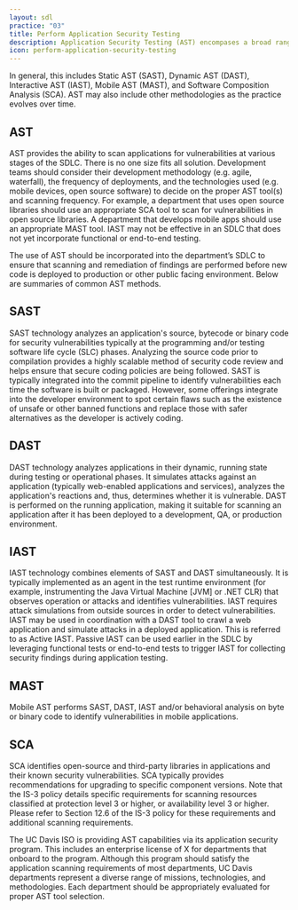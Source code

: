 ```yaml
---
layout: sdl
practice: "03"
title: Perform Application Security Testing
description: Application Security Testing (AST) encompases a broad range of scanning methodologies for finding vulnerabilities within applications.
icon: perform-application-security-testing
---
```

In general, this includes Static AST (SAST), Dynamic AST (DAST), Interactive AST (IAST), Mobile AST (MAST), and Software Composition Analysis (SCA). AST may also include other methodologies as the practice evolves over time.

## AST
AST provides the ability to scan applications for vulnerabilities at various stages of the SDLC. There is no one size fits all solution. Development teams should consider their development methodology (e.g. agile, waterfall), the frequency of deployments, and the technologies used (e.g. mobile devices, open source software) to decide on the proper AST tool(s) and scanning frequency. For example, a department that uses open source libraries should use an appropriate SCA tool to scan for vulnerabilities in open source libraries. A department that develops mobile apps should use an appropriate MAST tool. IAST may not be effective in an SDLC that does not yet incorporate functional or end-to-end testing.

The use of AST should be incorporated into the department’s SDLC to ensure that scanning and remediation of findings are performed before new code is deployed to production or other public facing environment. Below are summaries of common AST methods.

## SAST
SAST ​technology analyzes an application's source, bytecode or binary code for security vulnerabilities typically at the programming and/or testing software life cycle (SLC) phases. Analyzing the source code prior to compilation provides a highly scalable method of security code review and helps ensure that secure coding policies are being followed. SAST is typically integrated into the commit pipeline to identify vulnerabilities each time the software is built or packaged. However, some offerings integrate into the developer environment to spot certain flaws such as the existence of unsafe or other banned functions and replace those with safer alternatives as the developer is actively coding.

## DAST
DAST ​technology analyzes applications in their dynamic, running state during testing or operational phases. It simulates attacks against an application (typically web-enabled applications and services), analyzes the application's reactions and, thus, determines whether it is vulnerable. DAST is performed on the running application, making it suitable for scanning an application after it has been deployed to a development, QA, or production environment.

## IAST
IAST technology combines elements of SAST and DAST simultaneously. It is typically implemented as an agent in the test runtime environment (for example, instrumenting the Java Virtual Machine [JVM] or .NET CLR) that observes operation or attacks and identifies vulnerabilities. IAST requires attack simulations from outside sources in order to detect vulnerabilities. IAST may be used in coordination with a DAST tool to crawl a web application and simulate attacks in a deployed application. This is referred to as Active IAST. Passive IAST can be used earlier in the SDLC by leveraging functional tests or end-to-end tests to trigger IAST for collecting security findings during application testing.

## MAST
Mobile AST performs SAST, DAST, IAST and/or behavioral analysis on byte or binary code to identify vulnerabilities in mobile applications.

## SCA
SCA identifies open-source and third-party libraries in applications and their known security vulnerabilities. SCA typically provides recommendations for upgrading to specific component versions.
Note that the IS-3 policy details specific requirements for scanning resources classified at protection level 3 or higher, or availability level 3 or higher. Please refer to Section 12.6 of the IS-3 policy for these requirements and additional scanning requirements.

The UC Davis ISO is providing AST capabilities via its application security program. This includes an ​enterprise license of X​ for departments that onboard to the program. Although this program should satisfy the application scanning requirements of most departments, UC Davis departments represent a diverse range of missions, technologies, and methodologies. Each department should be appropriately evaluated for proper AST tool selection.
